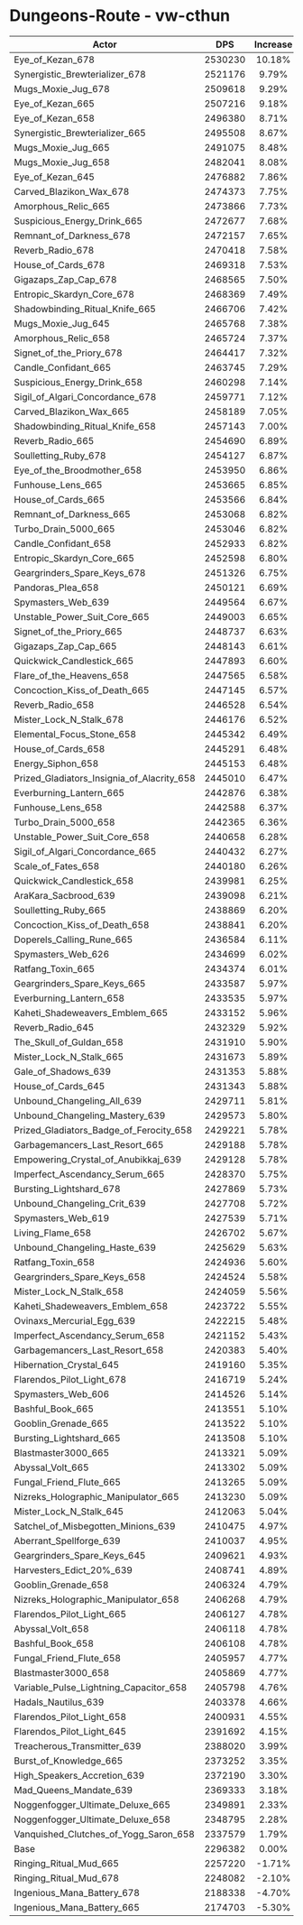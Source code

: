 # Dungeons-Route - vw-cthun
| Actor | DPS | Increase |
|---|:---:|:---:|
|Eye_of_Kezan_678|2530230|10.18%|
|Synergistic_Brewterializer_678|2521176|9.79%|
|Mugs_Moxie_Jug_678|2509618|9.29%|
|Eye_of_Kezan_665|2507216|9.18%|
|Eye_of_Kezan_658|2496380|8.71%|
|Synergistic_Brewterializer_665|2495508|8.67%|
|Mugs_Moxie_Jug_665|2491075|8.48%|
|Mugs_Moxie_Jug_658|2482041|8.08%|
|Eye_of_Kezan_645|2476882|7.86%|
|Carved_Blazikon_Wax_678|2474373|7.75%|
|Amorphous_Relic_665|2473866|7.73%|
|Suspicious_Energy_Drink_665|2472677|7.68%|
|Remnant_of_Darkness_678|2472157|7.65%|
|Reverb_Radio_678|2470418|7.58%|
|House_of_Cards_678|2469318|7.53%|
|Gigazaps_Zap_Cap_678|2468565|7.50%|
|Entropic_Skardyn_Core_678|2468369|7.49%|
|Shadowbinding_Ritual_Knife_665|2466706|7.42%|
|Mugs_Moxie_Jug_645|2465768|7.38%|
|Amorphous_Relic_658|2465724|7.37%|
|Signet_of_the_Priory_678|2464417|7.32%|
|Candle_Confidant_665|2463745|7.29%|
|Suspicious_Energy_Drink_658|2460298|7.14%|
|Sigil_of_Algari_Concordance_678|2459771|7.12%|
|Carved_Blazikon_Wax_665|2458189|7.05%|
|Shadowbinding_Ritual_Knife_658|2457143|7.00%|
|Reverb_Radio_665|2454690|6.89%|
|Soulletting_Ruby_678|2454127|6.87%|
|Eye_of_the_Broodmother_658|2453950|6.86%|
|Funhouse_Lens_665|2453665|6.85%|
|House_of_Cards_665|2453566|6.84%|
|Remnant_of_Darkness_665|2453068|6.82%|
|Turbo_Drain_5000_665|2453046|6.82%|
|Candle_Confidant_658|2452933|6.82%|
|Entropic_Skardyn_Core_665|2452598|6.80%|
|Geargrinders_Spare_Keys_678|2451326|6.75%|
|Pandoras_Plea_658|2450121|6.69%|
|Spymasters_Web_639|2449564|6.67%|
|Unstable_Power_Suit_Core_665|2449003|6.65%|
|Signet_of_the_Priory_665|2448737|6.63%|
|Gigazaps_Zap_Cap_665|2448143|6.61%|
|Quickwick_Candlestick_665|2447893|6.60%|
|Flare_of_the_Heavens_658|2447565|6.58%|
|Concoction_Kiss_of_Death_665|2447145|6.57%|
|Reverb_Radio_658|2446528|6.54%|
|Mister_Lock_N_Stalk_678|2446176|6.52%|
|Elemental_Focus_Stone_658|2445342|6.49%|
|House_of_Cards_658|2445291|6.48%|
|Energy_Siphon_658|2445153|6.48%|
|Prized_Gladiators_Insignia_of_Alacrity_658|2445010|6.47%|
|Everburning_Lantern_665|2442876|6.38%|
|Funhouse_Lens_658|2442588|6.37%|
|Turbo_Drain_5000_658|2442365|6.36%|
|Unstable_Power_Suit_Core_658|2440658|6.28%|
|Sigil_of_Algari_Concordance_665|2440432|6.27%|
|Scale_of_Fates_658|2440180|6.26%|
|Quickwick_Candlestick_658|2439981|6.25%|
|AraKara_Sacbrood_639|2439098|6.21%|
|Soulletting_Ruby_665|2438869|6.20%|
|Concoction_Kiss_of_Death_658|2438841|6.20%|
|Doperels_Calling_Rune_665|2436584|6.11%|
|Spymasters_Web_626|2434699|6.02%|
|Ratfang_Toxin_665|2434374|6.01%|
|Geargrinders_Spare_Keys_665|2433587|5.97%|
|Everburning_Lantern_658|2433535|5.97%|
|Kaheti_Shadeweavers_Emblem_665|2433152|5.96%|
|Reverb_Radio_645|2432329|5.92%|
|The_Skull_of_Guldan_658|2431910|5.90%|
|Mister_Lock_N_Stalk_665|2431673|5.89%|
|Gale_of_Shadows_639|2431353|5.88%|
|House_of_Cards_645|2431343|5.88%|
|Unbound_Changeling_All_639|2429711|5.81%|
|Unbound_Changeling_Mastery_639|2429573|5.80%|
|Prized_Gladiators_Badge_of_Ferocity_658|2429221|5.78%|
|Garbagemancers_Last_Resort_665|2429188|5.78%|
|Empowering_Crystal_of_Anubikkaj_639|2429128|5.78%|
|Imperfect_Ascendancy_Serum_665|2428370|5.75%|
|Bursting_Lightshard_678|2427869|5.73%|
|Unbound_Changeling_Crit_639|2427708|5.72%|
|Spymasters_Web_619|2427539|5.71%|
|Living_Flame_658|2426702|5.67%|
|Unbound_Changeling_Haste_639|2425629|5.63%|
|Ratfang_Toxin_658|2424936|5.60%|
|Geargrinders_Spare_Keys_658|2424524|5.58%|
|Mister_Lock_N_Stalk_658|2424059|5.56%|
|Kaheti_Shadeweavers_Emblem_658|2423722|5.55%|
|Ovinaxs_Mercurial_Egg_639|2422215|5.48%|
|Imperfect_Ascendancy_Serum_658|2421152|5.43%|
|Garbagemancers_Last_Resort_658|2420383|5.40%|
|Hibernation_Crystal_645|2419160|5.35%|
|Flarendos_Pilot_Light_678|2416719|5.24%|
|Spymasters_Web_606|2414526|5.14%|
|Bashful_Book_665|2413551|5.10%|
|Gooblin_Grenade_665|2413522|5.10%|
|Bursting_Lightshard_665|2413508|5.10%|
|Blastmaster3000_665|2413321|5.09%|
|Abyssal_Volt_665|2413302|5.09%|
|Fungal_Friend_Flute_665|2413265|5.09%|
|Nizreks_Holographic_Manipulator_665|2413230|5.09%|
|Mister_Lock_N_Stalk_645|2412063|5.04%|
|Satchel_of_Misbegotten_Minions_639|2410475|4.97%|
|Aberrant_Spellforge_639|2410037|4.95%|
|Geargrinders_Spare_Keys_645|2409621|4.93%|
|Harvesters_Edict_20%_639|2408741|4.89%|
|Gooblin_Grenade_658|2406324|4.79%|
|Nizreks_Holographic_Manipulator_658|2406268|4.79%|
|Flarendos_Pilot_Light_665|2406127|4.78%|
|Abyssal_Volt_658|2406118|4.78%|
|Bashful_Book_658|2406108|4.78%|
|Fungal_Friend_Flute_658|2405957|4.77%|
|Blastmaster3000_658|2405869|4.77%|
|Variable_Pulse_Lightning_Capacitor_658|2405798|4.76%|
|Hadals_Nautilus_639|2403378|4.66%|
|Flarendos_Pilot_Light_658|2400931|4.55%|
|Flarendos_Pilot_Light_645|2391692|4.15%|
|Treacherous_Transmitter_639|2388020|3.99%|
|Burst_of_Knowledge_665|2373252|3.35%|
|High_Speakers_Accretion_639|2372190|3.30%|
|Mad_Queens_Mandate_639|2369333|3.18%|
|Noggenfogger_Ultimate_Deluxe_665|2349891|2.33%|
|Noggenfogger_Ultimate_Deluxe_658|2348795|2.28%|
|Vanquished_Clutches_of_Yogg_Saron_658|2337579|1.79%|
|Base|2296382|0.00%|
|Ringing_Ritual_Mud_665|2257220|-1.71%|
|Ringing_Ritual_Mud_678|2248082|-2.10%|
|Ingenious_Mana_Battery_678|2188338|-4.70%|
|Ingenious_Mana_Battery_665|2174703|-5.30%|
